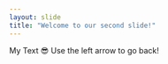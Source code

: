 ```yaml
---
layout: slide
title: "Welcome to our second slide!"
---
```

My Text :sunglasses:
Use the left arrow to go back!
